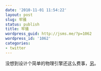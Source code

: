 ```yaml
---
date: '2010-11-01 11:54:22'
layout: post
slug: 牢骚
status: publish
title: 牢骚
wordpress_guid: http://jsms.me/?p=1062
wordpress_id: '1062'
categories:
- twitter
---
```


没想到设计个简单的物理引擎还这么费事，[另](http://liuliu.me/detect/detect.html)。
